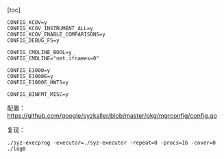 [toc]

```shell
CONFIG_KCOV=y
CONFIG_KCOV_INSTRUMENT_ALL=y
CONFIG_KCOV_ENABLE_COMPARISONS=y
CONFIG_DEBUG_FS=y

CONFIG_CMDLINE_BOOL=y
CONFIG_CMDLINE="net.ifnames=0"

CONFIG_E1000=y
CONFIG_E1000E=y
CONFIG_E1000E_HWTS=y

CONFIG_BINFMT_MISC=y
```

配置： https://github.com/google/syzkaller/blob/master/pkg/mgrconfig/config.go

复现：
```shell
./syz-execprog -executor=./syz-executor -repeat=0 -procs=16 -cover=0 ./log0
```
